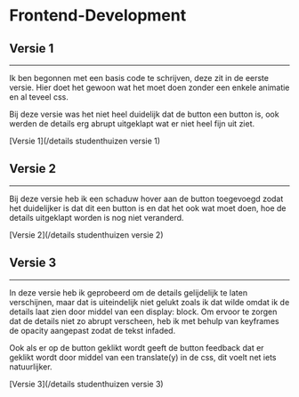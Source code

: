 # Frontend-Development

## Versie 1
------

Ik ben begonnen met een basis code te schrijven, deze zit in de eerste versie. Hier doet het gewoon wat het moet doen zonder een enkele animatie en al teveel css.

Bij deze versie was het niet heel duidelijk dat de button een button is, ook werden de details erg abrupt uitgeklapt wat er niet heel fijn uit ziet.

[Versie 1](/details studenthuizen versie 1)


## Versie 2
------

Bij deze versie heb ik een schaduw hover aan de button toegevoegd zodat het duidelijker is dat dit een button is en dat het ook wat moet doen, hoe de details uitgeklapt worden is nog niet veranderd.

[Versie 2](/details studenthuizen versie 2)

## Versie 3
------

In deze versie heb ik geprobeerd om de details gelijdelijk te laten verschijnen, maar dat is uiteindelijk niet gelukt zoals ik dat wilde omdat ik de details laat zien door middel van een display: block. Om ervoor te zorgen dat de details niet zo abrupt verscheen, heb ik met behulp van keyframes de opacity aangepast zodat de tekst infaded. 

Ook als er op de button geklikt wordt geeft de button feedback dat er geklikt wordt door middel van een translate(y) in de css, dit voelt net iets natuurlijker.

[Versie 3](/details studenthuizen versie 3)



